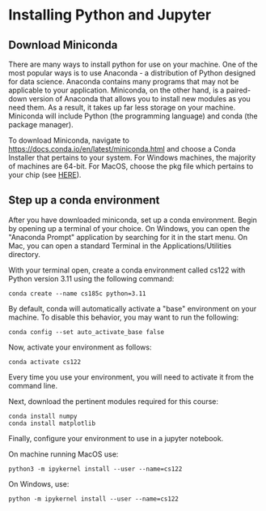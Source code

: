 # Installing Python and Jupyter

## Download Miniconda
There are many ways to install python for use on your machine. One of the most popular ways is to use Anaconda - a distribution of Python designed for data science. Anaconda contains many programs that may not be applicable to your application. Miniconda, on the other hand, is a paired-down version of Anaconda that allows you to install new modules as you need them. As a result, it takes up far less storage on your machine. Miniconda will include Python (the programming language) and conda (the package manager).

To download Miniconda, navigate to https://docs.conda.io/en/latest/miniconda.html and choose a Conda Installer that pertains to your system. For Windows machines, the majority of machines are 64-bit. For MacOS, choose the pkg file which pertains to your chip (see [HERE](https://support.apple.com/en-us/HT211814)).


## Step up a conda environment
After you have downloaded miniconda, set up a conda environment. Begin by opening up a terminal of your choice. On Windows, you can open the "Anaconda Prompt" application by searching for it in the start menu. On Mac, you can open a standard Terminal in the Applications/Utilities directory. 

With your terminal open, create a conda environment called cs122 with Python version 3.11 using the following command:

```
conda create --name cs185c python=3.11
```
By default, conda will automatically activate a "base" environment on your machine. To disable this behavior, you may want to run the following:
```
conda config --set auto_activate_base false
```

Now, activate your environment as follows:
```
conda activate cs122
```

Every time you use your environment, you will need to activate it from the command line.

Next, download the pertinent modules required for this course:

```
conda install numpy
conda install matplotlib
```

Finally, configure your environment to use in a jupyter notebook. 

On machine running MacOS use:

```
python3 -m ipykernel install --user --name=cs122
```

On Windows, use:
```
python -m ipykernel install --user --name=cs122
```



